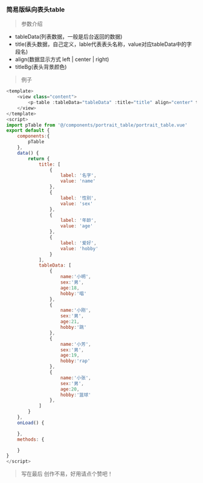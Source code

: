 ### 简易版纵向表头table

> 参数介绍

* tableData(列表数据，一般是后台返回的数据)
* title(表头数据，自己定义，lable代表表头名称，value对应tableData中的字段名)
* align(数据显示方式 left | center | right)
* titleBg(表头背景颜色)

> 例子

```javascript
<template>
	<view class="content">
		<p-table :tableData="tableData" :title="title" align="center" titleBg="#eee"></p-table>
	</view>
</template>
<script>
import pTable from '@/components/portrait_table/portrait_table.vue'
export default {
	components:{
		pTable
	},
	data() {
		return {
			title: [
				{
					label: '名字',
					value: 'name'
				},
				{
					label: '性别',
					value: 'sex'
				},
				{
					label: '年龄',
					value: 'age'
				},
				{
					label: '爱好',
					value: 'hobby'
				}
			],
			tableData: [
				{
					name:'小明',
					sex:'男',
					age:18,
					hobby:'唱'
				},
				{
					name:'小刚',
					sex:'男',
					age:21,
					hobby:'跳'
				},
				{
					name:'小芳',
					sex:'男',
					age:19,
					hobby:'rap'
				},
				{
					name:'小张',
					sex:'男',
					age:20,
					hobby:'篮球'
				},
			]
		}
	},
	onLoad() {

	},
	methods: {

	}
}
</script>
```
> 写在最后
创作不易，好用请点个赞吧！